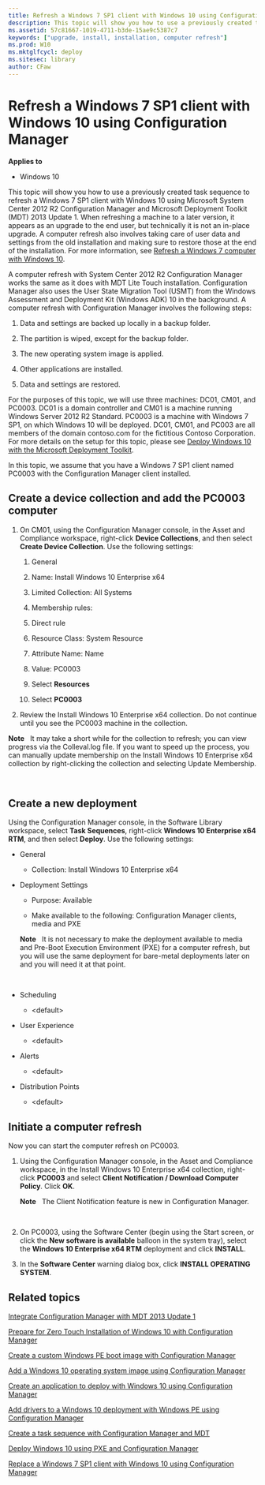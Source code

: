 ```yaml
---
title: Refresh a Windows 7 SP1 client with Windows 10 using Configuration Manager (Windows 10)
description: This topic will show you how to use a previously created task sequence to refresh a Windows 7 SP1 client with Windows 10 using Microsoft System Center 2012 R2 Configuration Manager and Microsoft Deployment Toolkit (MDT) 2013 Update 1.
ms.assetid: 57c81667-1019-4711-b3de-15ae9c5387c7
keywords: ["upgrade, install, installation, computer refresh"]
ms.prod: W10
ms.mktglfcycl: deploy
ms.sitesec: library
author: CFaw
---
```


# Refresh a Windows 7 SP1 client with Windows 10 using Configuration Manager


**Applies to**

-   Windows 10

This topic will show you how to use a previously created task sequence to refresh a Windows 7 SP1 client with Windows 10 using Microsoft System Center 2012 R2 Configuration Manager and Microsoft Deployment Toolkit (MDT) 2013 Update 1. When refreshing a machine to a later version, it appears as an upgrade to the end user, but technically it is not an in-place upgrade. A computer refresh also involves taking care of user data and settings from the old installation and making sure to restore those at the end of the installation. For more information, see [Refresh a Windows 7 computer with Windows 10](refresh-a-windows-7-computer-with-windows-81.md).

A computer refresh with System Center 2012 R2 Configuration Manager works the same as it does with MDT Lite Touch installation. Configuration Manager also uses the User State Migration Tool (USMT) from the Windows Assessment and Deployment Kit (Windows ADK) 10 in the background. A computer refresh with Configuration Manager involves the following steps:

1.  Data and settings are backed up locally in a backup folder.

2.  The partition is wiped, except for the backup folder.

3.  The new operating system image is applied.

4.  Other applications are installed.

5.  Data and settings are restored.

For the purposes of this topic, we will use three machines: DC01, CM01, and PC0003. DC01 is a domain controller and CM01 is a machine running Windows Server 2012 R2 Standard. PC0003 is a machine with Windows 7 SP1, on which Windows 10 will be deployed. DC01, CM01, and PC003 are all members of the domain contoso.com for the fictitious Contoso Corporation. For more details on the setup for this topic, please see [Deploy Windows 10 with the Microsoft Deployment Toolkit](deploy-windows-81-with-the-microsoft-deployment-toolkit.md).

In this topic, we assume that you have a Windows 7 SP1 client named PC0003 with the Configuration Manager client installed.

## <a href="" id="sec01"></a>Create a device collection and add the PC0003 computer


1.  On CM01, using the Configuration Manager console, in the Asset and Compliance workspace, right-click **Device Collections**, and then select **Create Device Collection**. Use the following settings:

    1.  General

    2.  Name: Install Windows 10 Enterprise x64

    3.  Limited Collection: All Systems

    4.  Membership rules:

    5.  Direct rule

    6.  Resource Class: System Resource

    7.  Attribute Name: Name

    8.  Value: PC0003

    9.  Select **Resources**

    10. Select **PC0003**

2.  Review the Install Windows 10 Enterprise x64 collection. Do not continue until you see the PC0003 machine in the collection.

**Note**  
It may take a short while for the collection to refresh; you can view progress via the Colleval.log file. If you want to speed up the process, you can manually update membership on the Install Windows 10 Enterprise x64 collection by right-clicking the collection and selecting Update Membership.

 

## <a href="" id="sec02"></a>Create a new deployment


Using the Configuration Manager console, in the Software Library workspace, select **Task Sequences**, right-click **Windows 10 Enterprise x64 RTM**, and then select **Deploy**. Use the following settings:

-   General

    -   Collection: Install Windows 10 Enterprise x64

-   Deployment Settings

    -   Purpose: Available

    -   Make available to the following: Configuration Manager clients, media and PXE

    **Note**  
    It is not necessary to make the deployment available to media and Pre-Boot Execution Environment (PXE) for a computer refresh, but you will use the same deployment for bare-metal deployments later on and you will need it at that point.

     

-   Scheduling

    -   &lt;default&gt;

-   User Experience

    -   &lt;default&gt;

-   Alerts

    -   &lt;default&gt;

-   Distribution Points

    -   &lt;default&gt;

## <a href="" id="sec03"></a>Initiate a computer refresh


Now you can start the computer refresh on PC0003.

1.  Using the Configuration Manager console, in the Asset and Compliance workspace, in the Install Windows 10 Enterprise x64 collection, right-click **PC0003** and select **Client Notification / Download Computer Policy**. Click **OK**.

    **Note**  
    The Client Notification feature is new in Configuration Manager.

     

2.  On PC0003, using the Software Center (begin using the Start screen, or click the **New software is available** balloon in the system tray), select the **Windows 10 Enterprise x64 RTM** deployment and click **INSTALL**.

3.  In the **Software Center** warning dialog box, click **INSTALL OPERATING SYSTEM**.

## Related topics


[Integrate Configuration Manager with MDT 2013 Update 1](integrate-configuration-manager-with-mdt-2013.md)

[Prepare for Zero Touch Installation of Windows 10 with Configuration Manager](prepare-for-zero-touch-installation-of-windows-81-with-configuration-manager.md)

[Create a custom Windows PE boot image with Configuration Manager](create-a-custom-windows-pe-50-boot-image-with-configuration-manager.md)

[Add a Windows 10 operating system image using Configuration Manager](add-a-windows-81-operating-system-image-using-configuration-manager.md)

[Create an application to deploy with Windows 10 using Configuration Manager](create-an-application-to-deploy-with-windows-81-using-configuration-manager.md)

[Add drivers to a Windows 10 deployment with Windows PE using Configuration Manager](add-drivers-to-a-windows-81-deployment-with-windows-pe-using-configuration-manager.md)

[Create a task sequence with Configuration Manager and MDT](create-a-task-sequence-with-configuration-manager-and-mdt.md)

[Deploy Windows 10 using PXE and Configuration Manager](deploy-windows-81-using-pxe-and-configuration-manager.md)

[Replace a Windows 7 SP1 client with Windows 10 using Configuration Manager](replace-a-windows-7-sp1-client-with-windows-81-using-configuration-manager.md)

 

 





